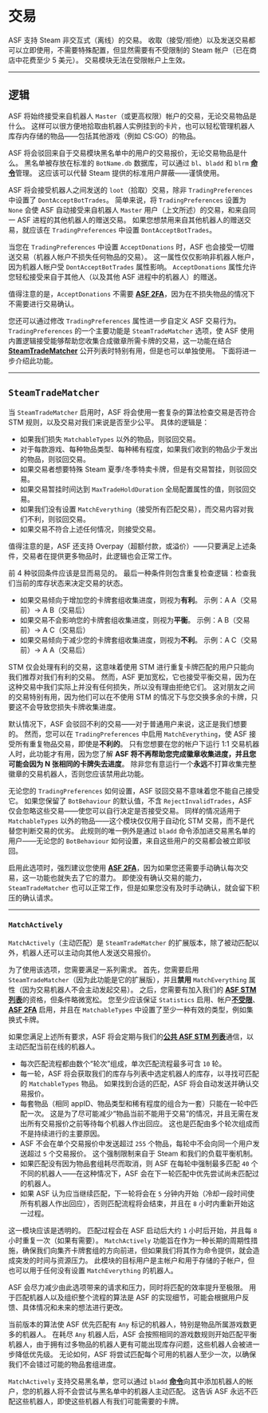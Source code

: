 # 交易

ASF 支持 Steam 非交互式（离线）的交易。 收取（接受/拒绝）以及发送交易都可以立即使用，不需要特殊配置，但显然需要有不受限制的 Steam 帐户（已在商店中花费至少 5 美元）。 交易模块无法在受限帐户上生效。

---

## 逻辑

ASF 将始终接受来自机器人 `Master`（或更高权限）帐户的交易，无论交易物品是什么。 这样可以很方便地拾取由机器人实例挂到的卡片，也可以轻松管理机器人库存内存储的物品——包括其他游戏（例如 CS:GO）的物品。

ASF 将会驳回来自于交易模块黑名单中的用户的交易报价，无论交易物品是什么。 黑名单被存放在标准的 `BotName.db` 数据库，可以通过 `bl`、`bladd` 和 `blrm` **[命令](https://github.com/JustArchiNET/ArchiSteamFarm/wiki/Commands-zh-CN)**&#8203;管理。 这应该可以代替 Steam 提供的标准用户屏蔽——谨慎使用。

ASF 将会接受机器人之间发送的 `loot`（拾取）交易，除非 `TradingPreferences` 中设置了 `DontAcceptBotTrades`。 简单来说，将 `TradingPreferences` 设置为 `None` 会使 ASF 自动接受来自机器人 `Master` 用户（上文所述）的交易，和来自同一 ASF 进程的其他机器人的赠送交易。 如果您想禁用来自其他机器人的赠送交易，就应该在 `TradingPreferences` 中设置 `DontAcceptBotTrades`。

当您在 `TradingPreferences` 中设置 `AcceptDonations` 时，ASF 也会接受一切赠送交易（机器人帐户不损失任何物品的交易）。 这一属性仅仅影响非机器人帐户，因为机器人帐户受 `DontAcceptBotTrades` 属性影响。 `AcceptDonations` 属性允许您轻松接受来自于其他人（以及其他 ASF 进程中的机器人）的赠送。

值得注意的是，`AcceptDonations` 不需要 **[ASF 2FA](https://github.com/JustArchiNET/ArchiSteamFarm/wiki/Two-factor-authentication-zh-CN)**，因为在不损失物品的情况下不需要进行交易确认。

您还可以通过修改 `TradingPreferences` 属性进一步自定义 ASF 交易行为。 `TradingPreferences` 的一个主要功能是 `SteamTradeMatcher` 选项，使 ASF 使用内置逻辑接受能够帮助您收集合成徽章所需卡牌的交易，这一功能在结合 **[SteamTradeMatcher](https://www.steamtradematcher.com)** 公开列表时特别有用，但是也可以单独使用。 下面将进一步介绍此功能。

---

## `SteamTradeMatcher`

当 `SteamTradeMatcher` 启用时，ASF 将会使用一套复杂的算法检查交易是否符合 STM 规则，以及交易对我们来说是否至少公平。 具体的逻辑是：

- 如果我们损失 `MatchableTypes` 以外的物品，则驳回交易。
- 对于每款游戏、每种物品类型、每种稀有程度，如果我们收到的物品少于发出的物品，则驳回交易。
- 如果交易者想要特殊 Steam 夏季/冬季特卖卡牌，但是有交易暂挂，则驳回交易。
- 如果交易暂挂时间达到 `MaxTradeHoldDuration` 全局配置属性的值，则驳回交易。
- 如果我们没有设置 `MatchEverything`（接受所有匹配交易），而交易内容对我们不利，则驳回交易。
- 如果交易不符合上述任何情况，则接受交易。

值得注意的是，ASF 还支持 Overpay（超额付款，或溢价）——只要满足上述条件，交易者在提供更多物品时，此逻辑也会正常工作。

前 4 种驳回条件应该是显而易见的。 最后一种条件则包含重复检查逻辑：检查我们当前的库存状态来决定交易的状态。

- 如果交易倾向于增加您的卡牌套组收集进度，则视为**有利**。 示例：A A（交易前）-> A B（交易后）
- 如果交易不会影响您的卡牌套组收集进度，则视为**平衡**。 示例：A B（交易前）-> A C（交易后）
- 如果交易倾向于减少您的卡牌套组收集进度，则视为**不利**。 示例：A C（交易前）-> A A（交易后）

STM 仅会处理有利的交易，这意味着使用 STM 进行重复卡牌匹配的用户只能向我们推荐对我们有利的交易。 然而，ASF 更加宽松，它也接受平衡交易，因为在这种交易中我们实际上并没有任何损失，所以没有理由拒绝它们。 这对朋友之间的交易特别有用，因为他们可以在不使用 STM 的情况下与您交换多余的卡牌，只要这不会导致您损失卡牌收集进度。

默认情况下，ASF 会驳回不利的交易——对于普通用户来说，这正是我们想要的。 然而，您可以在 `TradingPreferences` 中启用 `MatchEverything`，使 ASF 接受所有重复物品交易，即使是**不利的**。 只有您想要在您的帐户下运行 1:1 交易机器人时，此功能才有用，因为您了解 **ASF 将不再帮助您完成徽章收集进度，并且您可能会因为 N 张相同的卡牌失去进度**。 除非您有意运行一个**永远**不打算收集完整徽章的交易机器人，否则您应该禁用此功能。

无论您的 `TradingPreferences` 如何设置，ASF 驳回交易不意味着您不能自己接受它。 如果您保留了 `BotBehaviour` 的默认值，不含 `RejectInvalidTrades`，ASF 仅会忽略这些交易——使您可以自行决定是否接受交易。 同样的情况适用于 `MatchableTypes` 以外的物品——这个模块仅仅用于自动化 STM 交易，而不是代替您判断交易的优劣。 此规则的唯一例外是通过 `bladd` 命令添加进交易黑名单的用户——无论您的 `BotBehaviour` 如何设置，来自这些用户的交易都会被立即驳回。

启用此选项时，强烈建议您使用 **[ASF 2FA](https://github.com/JustArchiNET/ArchiSteamFarm/wiki/Two-factor-authentication-zh-CN)**，因为如果您还需要手动确认每次交易，这一功能也就失去了它的潜力。 即使没有确认交易的能力，`SteamTradeMatcher` 也可以正常工作，但是如果您没有及时手动确认，就会留下积压的确认请求。

---

### `MatchActively`

`MatchActively`（主动匹配）是 `SteamTradeMatcher` 的扩展版本，除了被动匹配以外，机器人还可以主动向其他人发送交易报价。

为了使用该选项，您需要满足一系列需求。 首先，您需要启用 `SteamTradeMatcher`（因为此功能是它的扩展版），并且**禁用** `MatchEverything` 属性（因为交易机器人不会主动发起交易）。 之后，您需要有加入我们的 **[ASF STM 列表](https://github.com/JustArchiNET/ArchiSteamFarm/wiki/Statistics-zh-CN#当前隐私政策)**&#8203;的资格，但条件略微宽松。 您至少应该保证 `Statistics` 启用、帐户&#8203;**[不受限](https://support.steampowered.com/kb_article.php?ref=3330-IAGK-7663)**、**[ASF 2FA](https://github.com/JustArchiNET/ArchiSteamFarm/wiki/Two-factor-authentication-zh-CN#asf-两步验证)** 启用，并且在 `MatchableTypes` 中设置了至少一种有效的类型，例如集换式卡牌。

如果您满足上述所有要求，ASF 将会定期与我们的&#8203;**[公共 ASF STM 列表](https://github.com/JustArchiNET/ArchiSteamFarm/wiki/Statistics-zh-CN#公共-asf-stm-列表)**&#8203;通信，以主动匹配当前在线的机器人。

- 每次匹配流程都由数个“轮次”组成，单次匹配流程最多可含 `10` 轮。
- 每一轮，ASF 将会获取我们的库存与列表中选定机器人的库存，以寻找可匹配的 `MatchableTypes` 物品。 如果找到合适的匹配，ASF 将会自动发送并确认交易报价。
- 每套物品（相同 appID、物品类型和稀有程度的组合为一套）只能在一轮中匹配一次。 这是为了尽可能减少“物品当前不能用于交易”的情况，并且无需在发出所有交易报价之前等待每个机器人作出回应。 这也是匹配由多个轮次组成而不是持续进行的主要原因。
- ASF 不会在单个交易报价中发送超过 `255` 个物品，每轮中不会向同一个用户发送超过 `5` 个交易报价。 这个强制限制来自于 Steam 和我们的负载平衡机制。
- 如果匹配没有因为物品套组耗尽而取消，则 ASF 在每轮中强制最多匹配 `40` 个不同的机器人——在这种情况下，ASF 会在下一轮匹配中优先尝试尚未匹配过的机器人。
- 如果 ASF 认为应当继续匹配，下一轮将会在 `5` 分钟内开始（冷却一段时间使所有机器人作出回应），否则匹配流程将会结束，并且在 `8` 小时内重新开始这一过程。

这一模块应该是透明的。 匹配过程会在 ASF 启动后大约 `1` 小时后开始，并且每 `8` 小时重复一次（如果有需要）。 `MatchActively` 功能旨在作为一种长期的周期性措施，确保我们向集齐卡牌套组的方向前进，但如果我们将其作为命令提供，就会造成突发的时间与资源压力。 此模块的目标用户是主帐户和用于存储的子帐户，但也可以用于任何没有设置 `MatchEverything` 的机器人。

ASF 会尽力减少由此选项带来的请求和压力，同时将匹配的效率提升至极限。 用于匹配机器人以及组织整个流程的算法是 ASF 的实现细节，可能会根据用户反馈、具体情况和未来的想法进行更改。

当前版本的算法使 ASF 优先匹配有 `Any` 标记的机器人，特别是物品所属游戏数更多的机器人。 在耗尽 `Any` 机器人后，ASF 会按照相同的游戏数规则开始匹配平衡机器人，由于拥有过多物品的机器人更有可能出现库存问题，这些机器人会被进一步降低优先级。 无论如何，ASF 将尝试匹配每个可用的机器人至少一次，以确保我们不会错过可能的物品套组进度。

`MatchActively` 支持交易黑名单，您可以通过 `bladd` **[命令](https://github.com/JustArchiNET/ArchiSteamFarm/wiki/Commands-zh-CN)**&#8203;向其中添加机器人的帐户，您的机器人将不会尝试与黑名单中的机器人主动匹配。 这告诉 ASF 永远不匹配这些机器人，即使这些机器人有我们可能需要的卡牌。